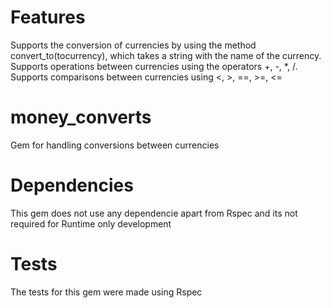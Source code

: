 # Features
Supports the conversion of currencies by using the method convert_to(tocurrency), which takes a string with the name of the currency.
Supports operations between currencies using the operators +, -, *, /.
Supports comparisons between currencies using <, >, ==, >=, <=

# money_converts
Gem for handling conversions between currencies

# Dependencies
This gem does not use any dependencie apart from Rspec and its not required for Runtime only development

# Tests
The tests for this gem were made using Rspec
